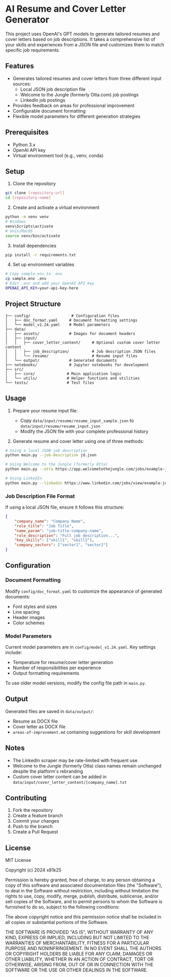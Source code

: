 # AI Resume and Cover Letter Generator

This project uses OpenAI's GPT models to generate tailored resumes and cover letters based on job descriptions. It takes a comprehensive list of your skills and experiences from a JSON file and customizes them to match specific job requirements.

## Features

- Generates tailored resumes and cover letters from three different input sources:
  - Local JSON job description file
  - Welcome to the Jungle (formerly Otta.com) job postings
  - LinkedIn job postings
- Provides feedback on areas for professional improvement
- Configurable document formatting
- Flexible model parameters for different generation strategies

## Prerequisites

- Python 3.x
- OpenAI API key
- Virtual environment tool (e.g., venv, conda)

## Setup

1. Clone the repository
```bash
git clone [repository-url]
cd [repository-name]
```

2. Create and activate a virtual environment
```bash
python -m venv venv
# Windows
venv\Scripts\activate
# Unix/MacOS
source venv/bin/activate
```

3. Install dependencies
```bash
pip install -r requirements.txt
```

4. Set up environment variables
```bash
# Copy sample.env to .env
cp sample.env .env
# Edit .env and add your OpenAI API key
OPENAI_API_KEY=your-api-key-here
```

## Project Structure

```
├── config/                  # Configuration files
│   ├── doc_format.yaml     # Document formatting settings
│   └── model_v1.24.yaml    # Model parameters
├── data/
│   ├── assets/             # Images for document headers
│   ├── input/
│   │   ├── cover_letter_content/     # Optional custom cover letter content
│   │   ├── job_description/          # Job description JSON files
│   │   └── resume/                   # Resume input files
│   └── output/             # Generated documents
├── notebooks/              # Jupyter notebooks for development
├── src/
│   ├── core/              # Main application logic
│   └── utils/             # Helper functions and utilities
└── tests/                 # Test files
```

## Usage

1. Prepare your resume input file:
   - Copy `data/input/resume/resume_input_sample.json` to `data/input/resume/resume_input.json`
   - Modify the JSON file with your complete professional history

2. Generate resume and cover letter using one of three methods:

```bash
# Using a local JSON job description
python main.py --job-description jd.json

# Using Welcome to the Jungle (formerly Otta)
python main.py --otta https://app.welcometothejungle.com/jobs/example-job-id

# Using LinkedIn
python main.py --linkedin https://www.linkedin.com/jobs/view/example-job-id
```

### Job Description File Format

If using a local JSON file, ensure it follows this structure:
```json
{
    "company_name": "Company Name",
    "role_title": "Job Title",
    "name_param": "job-title-company-name",
    "role_description": "Full job description...",
    "key_skills": ["skill1", "skill2"],
    "company_sectors": ["sector1", "sector2"]
}
```

## Configuration

### Document Formatting

Modify `config/doc_format.yaml` to customize the appearance of generated documents:
- Font styles and sizes
- Line spacing
- Header images
- Color schemes

### Model Parameters

Current model parameters are in `config/model_v1.24.yaml`. Key settings include:
- Temperature for resume/cover letter generation
- Number of responsibilities per experience
- Output formatting requirements

To use older model versions, modify the config file path in `main.py`.

## Output

Generated files are saved in `data/output/`:
- Resume as DOCX file
- Cover letter as DOCX file
- `areas-of-improvement.md` containing suggestions for skill development

## Notes

- The LinkedIn scraper may be rate-limited with frequent use
- Welcome to the Jungle (formerly Otta) class names remain unchanged despite the platform's rebranding
- Custom cover letter content can be added in `data/input/cover_letter_content/[company_name].txt`

## Contributing

1. Fork the repository
2. Create a feature branch
3. Commit your changes
4. Push to the branch
5. Create a Pull Request

## License

MIT License

Copyright (c) 2024 x81k25

Permission is hereby granted, free of charge, to any person obtaining a copy
of this software and associated documentation files (the "Software"), to deal
in the Software without restriction, including without limitation the rights
to use, copy, modify, merge, publish, distribute, sublicense, and/or sell
copies of the Software, and to permit persons to whom the Software is
furnished to do so, subject to the following conditions:

The above copyright notice and this permission notice shall be included in all
copies or substantial portions of the Software.

THE SOFTWARE IS PROVIDED "AS IS", WITHOUT WARRANTY OF ANY KIND, EXPRESS OR
IMPLIED, INCLUDING BUT NOT LIMITED TO THE WARRANTIES OF MERCHANTABILITY,
FITNESS FOR A PARTICULAR PURPOSE AND NONINFRINGEMENT. IN NO EVENT SHALL THE
AUTHORS OR COPYRIGHT HOLDERS BE LIABLE FOR ANY CLAIM, DAMAGES OR OTHER
LIABILITY, WHETHER IN AN ACTION OF CONTRACT, TORT OR OTHERWISE, ARISING FROM,
OUT OF OR IN CONNECTION WITH THE SOFTWARE OR THE USE OR OTHER DEALINGS IN THE
SOFTWARE.